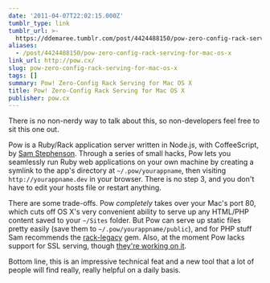 ```yaml
---
date: '2011-04-07T22:02:15.000Z'
tumblr_type: link
tumblr_url: >-
  https://ddemaree.tumblr.com/post/4424488150/pow-zero-config-rack-serving-for-mac-os-x
aliases:
  - /post/4424488150/pow-zero-config-rack-serving-for-mac-os-x
link_url: http://pow.cx/
slug: pow-zero-config-rack-serving-for-mac-os-x
tags: []
summary: Pow! Zero-Config Rack Serving for Mac OS X
title: Pow! Zero-Config Rack Serving for Mac OS X
publisher: pow.cx
---
```


There is no non-nerdy way to talk about this, so non-developers feel free to sit this one out.

Pow is a Ruby/Rack application server written in Node.js, with CoffeeScript, by [Sam Stephenson](http://twitter.com/sstephenson). Through a series of small hacks, Pow lets you seamlessly run Ruby web applications on your own machine by creating a symlink to the app's directory at `~/.pow/yourappname`, then visiting `http://yourappname.dev` in your browser. There is no step 3, and you don't have to edit your hosts file or restart anything.

There are some trade-offs. Pow _completely_ takes over your Mac's port 80, which cuts off OS X's very convenient ability to serve up any HTML/PHP content saved to your `~/Sites` folder. But Pow can serve up static files pretty easily (save them to `~/.pow/yourappname/public`), and for PHP stuff Sam recommends the [rack-legacy](https://github.com/eric1234/rack-legacy) gem. Also, at the moment Pow lacks support for SSL serving, though [they're working on it](https://github.com/37signals/pow/issues/#issue/5).

Bottom line, this is an impressive technical feat and a new tool that a lot of people will find really, really helpful on a daily basis.
